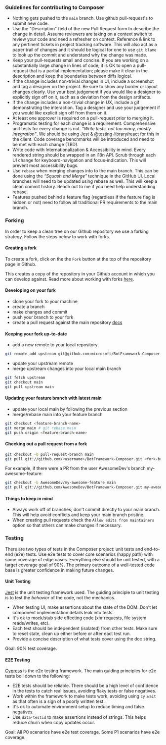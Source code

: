 ### Guidelines for contributing to Composer

- Nothing gets pushed to the `main` branch. Use github pull-request's to submit new code.
- Use the "Description" field of the new Pull Request form to describe the change in detail. Assume reviewers are taking on a context switch to review your code and need a refresher on context. Reference & link to any pertinent tickets in project tracking software. This will also act as a paper trail of changes and it should be logical for one to use `git blame` to look up the commit and understand why the change was made.
- Keep your pull-requests small and concise. If you are working on a substantially large change in lines of code, it is OK to open a pull-request that is a partial implementation; please make it clear in the description and keep the boundaries between diffs logical.
- If the change includes non-trivial changes in UI, include a screenshot and tag a designer on the project. Be sure to show any border or layout changes clearly. Use your best judgement if you would like a designer to explicitly sign off on it, such as a deviation from the design artifacts.
- If the change includes a non-trivial change in UX, include a gif demonstrating the interaction. Tag a designer and use your judgement if you would like explicit sign off from them on it.
- At least one approver is required on a pull-request prior to merging it.
- Programatic testing for each change is a requirement. Comprehensive unit tests for every change is not. _"Write tests, not too many, mostly integration"_. We should be using [Jest](https://jestjs.io/) & [@testing-library/react](https://github.com/testing-library/react-testing-library) for this in the client. Code coverage benchmarks will be introduced and need to be met with each change (TBD).
- Write code with Internationalization & Accessibility in mind. Every rendered string should be wrapped in an i18n API. Scrub through each UI change for keyboard-navigation and focus-indication. This will prevent most accessibility bugs.
- Use `rebase` when merging changes into to the main branch. This can be done using the _“Squash and Merge”_ technique in the GitHub UI. Local branches will need to be updated using rebase as well. This will keep a clean commit history. Reach out to me if you need help understanding rebase.
- Features pushed behind a feature flag (regardless if the feature flag is hidden or not) need to follow all traditional PR requirements to the main branch.

### Forking

In order to keep a clean tree on our Github repository we use a forking strategy. Follow the steps below to work with forks.

#### Creating a fork

To create a fork, click on the the `Fork` button at the top of the repository page in Github.

This creates a copy of the repository in your Github account in which you can develop against. Read more about working with forks [here](https://help.github.com/en/articles/working-with-forks).

#### Developing on your fork

- clone your fork to your machine
- create a branch
- make changes and commit
- push your branch to your fork
- create a pull request against the main repository [docs](https://help.github.com/en/articles/creating-a-pull-request-from-a-fork)

#### Keeping your fork up-to-date

- add a new remote to your local repository

```bash
git remote add upstream git@github.com:microsoft/BotFramework-Composer.git
```

- update your upstream remote
- merge upstream changes into your local main branch

```bash
git fetch upstream
git checkout main
git pull upstream main
```

#### Updating your feature branch with latest main

- update your local main by following the previous section
- merge/rebase main into your feature branch

```bash
git checkout <feature-branch-name>
git merge main # git rebase main
git push origin <feature-branch-name>
```

#### Checking out a pull request from a fork

```bash
git checkout -b pull-request-branch main
git pull git://github.com/<username>/BotFramework-Composer.git <fork-branch-name>
```

For example, if there were a PR from the user AwesomeDev's branch my-awesome-feature:

```bash
git checkout -b AwesomeDev/my-awesome-feature main
git pull git://github.com/AwesomeDev/BotFramework-Composer.git my-awesome-feature
```

#### Things to keep in mind

- Always work off of branches; don't commit directly to your main branch. This will help avoid conflicts and keep your main branch pristine.
- When creating pull requests check the `Allow edits from maintainers` option so that others can make changes if necessary.

### Testing

There are two types of tests in the Composer project: unit tests and end-to-end (e2e) tests. Use e2e tests to cover core scenarios (happy path) with some coverage of edge cases. Everything else should be unit tested, with a target coverage goal of 90%.
The primary outcome of a well-tested code base is greater confidence in making future changes.

#### Unit Testing

[Jest](https://jestjs.io/) is the unit testing framework used. The guiding principle to unit testing is to test the _behavior_ of the code, not the mechanics.

- When testing UI, make assertions about the state of the DOM. Don't let component implementation details leak into tests.
- It's ok to mock/stub side effecting code (xhr requests, file system reads/writes, etc).
- Each test should be independent (isolated) from other tests. Make sure to reset state, clean up either before or after eact test run.
- Provide a concise description of what tests cover using the doc string.

Goal: 90% test coverage.

#### E2E Testing

[Cypress](https://www.cypress.io/) is the e2e testing framework. The main guiding principles for e2e tests boil down to the following:

- E2E tests should be reliable. There should be a high level of confidence in the tests to catch real issues, avoiding flaky tests or false negatives.
- Work within the framework to make tests work, avoiding using `cy.wait` as that often is a sign of a poorly written test.
- It's ok to automate environment setup to reduce timing and false negatives.
- Use `data-testid` to make assertions instead of strings. This helps reduce churn when copy updates occur.

Goal: All P0 scenarios have e2e test coverage. Some P1 scenarios have e2e coverage.
